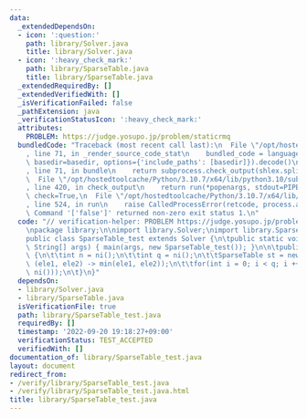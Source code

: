```yaml
---
data:
  _extendedDependsOn:
  - icon: ':question:'
    path: library/Solver.java
    title: library/Solver.java
  - icon: ':heavy_check_mark:'
    path: library/SparseTable.java
    title: library/SparseTable.java
  _extendedRequiredBy: []
  _extendedVerifiedWith: []
  _isVerificationFailed: false
  _pathExtension: java
  _verificationStatusIcon: ':heavy_check_mark:'
  attributes:
    PROBLEM: https://judge.yosupo.jp/problem/staticrmq
  bundledCode: "Traceback (most recent call last):\n  File \"/opt/hostedtoolcache/Python/3.10.7/x64/lib/python3.10/site-packages/onlinejudge_verify/documentation/build.py\"\
    , line 71, in _render_source_code_stat\n    bundled_code = language.bundle(stat.path,\
    \ basedir=basedir, options={'include_paths': [basedir]}).decode()\n  File \"/opt/hostedtoolcache/Python/3.10.7/x64/lib/python3.10/site-packages/onlinejudge_verify/languages/user_defined.py\"\
    , line 71, in bundle\n    return subprocess.check_output(shlex.split(command))\n\
    \  File \"/opt/hostedtoolcache/Python/3.10.7/x64/lib/python3.10/subprocess.py\"\
    , line 420, in check_output\n    return run(*popenargs, stdout=PIPE, timeout=timeout,\
    \ check=True,\n  File \"/opt/hostedtoolcache/Python/3.10.7/x64/lib/python3.10/subprocess.py\"\
    , line 524, in run\n    raise CalledProcessError(retcode, process.args,\nsubprocess.CalledProcessError:\
    \ Command '['false']' returned non-zero exit status 1.\n"
  code: "// verification-helper: PROBLEM https://judge.yosupo.jp/problem/staticrmq\n\
    \npackage library;\n\nimport library.Solver;\nimport library.SparseTable;\n\n\
    public class SparseTable_test extends Solver {\n\tpublic static void main(final\
    \ String[] args) { main(args, new SparseTable_test()); }\n\n\tpublic void solve()\
    \ {\n\t\tint n = ni();\n\t\tint q = ni();\n\t\tSparseTable st = new SparseTable(nl(n),\
    \ (ele1, ele2) -> min(ele1, ele2));\n\t\tfor(int i = 0; i < q; i ++) prtln(st.find(ni(),\
    \ ni()));\n\t}\n}"
  dependsOn:
  - library/Solver.java
  - library/SparseTable.java
  isVerificationFile: true
  path: library/SparseTable_test.java
  requiredBy: []
  timestamp: '2022-09-20 19:18:27+09:00'
  verificationStatus: TEST_ACCEPTED
  verifiedWith: []
documentation_of: library/SparseTable_test.java
layout: document
redirect_from:
- /verify/library/SparseTable_test.java
- /verify/library/SparseTable_test.java.html
title: library/SparseTable_test.java
---
```

